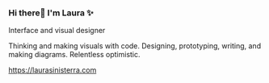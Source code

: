 ### Hi there👋 I'm Laura ✨ 

<!--
**LauraSinisterra/LauraSinisterra** is a ✨ _special_ ✨ repository because its `README.md` (this file) appears on your GitHub profile.
-->

Interface and visual designer

Thinking and making visuals with code. Designing, prototyping, writing, and making diagrams. Relentless optimistic.

https://laurasinisterra.com
